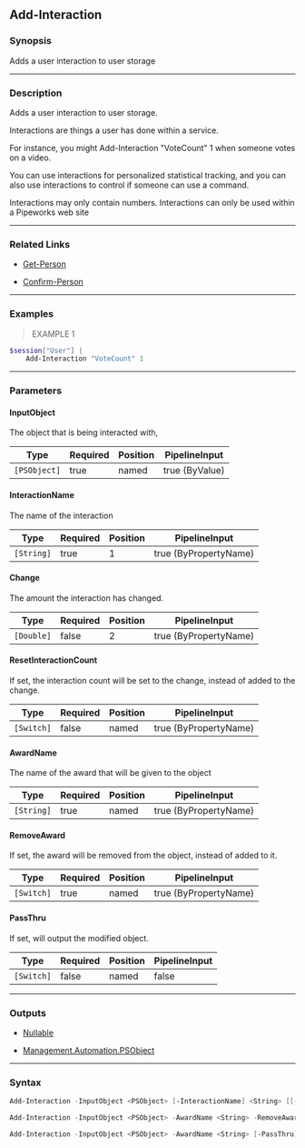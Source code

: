 Add-Interaction
---------------

### Synopsis
Adds a user interaction to user storage

---

### Description

Adds a user interaction to user storage.  
        
Interactions are things a user has done within a service.  
        
For instance, you might Add-Interaction "VoteCount" 1 when someone votes on a video.

You can use interactions for personalized statistical tracking, and you can also use interactions to control if someone can use a command.        

Interactions may only contain numbers.  Interactions can only be used within a Pipeworks web site

---

### Related Links
* [Get-Person](Get-Person)

* [Confirm-Person](Confirm-Person)

---

### Examples
> EXAMPLE 1

```PowerShell
$session["User"] | 
    Add-Interaction "VoteCount" 1
```

---

### Parameters
#### **InputObject**
The object that is being interacted with,

|Type        |Required|Position|PipelineInput |
|------------|--------|--------|--------------|
|`[PSObject]`|true    |named   |true (ByValue)|

#### **InteractionName**
The name of the interaction

|Type      |Required|Position|PipelineInput        |
|----------|--------|--------|---------------------|
|`[String]`|true    |1       |true (ByPropertyName)|

#### **Change**
The amount the interaction has changed.

|Type      |Required|Position|PipelineInput        |
|----------|--------|--------|---------------------|
|`[Double]`|false   |2       |true (ByPropertyName)|

#### **ResetInteractionCount**
If set, the interaction count will be set to the change, instead of added to the change.

|Type      |Required|Position|PipelineInput        |
|----------|--------|--------|---------------------|
|`[Switch]`|false   |named   |true (ByPropertyName)|

#### **AwardName**
The name of the award that will be given to the object

|Type      |Required|Position|PipelineInput        |
|----------|--------|--------|---------------------|
|`[String]`|true    |named   |true (ByPropertyName)|

#### **RemoveAward**
If set, the award will be removed from the object, instead of added to it.

|Type      |Required|Position|PipelineInput        |
|----------|--------|--------|---------------------|
|`[Switch]`|true    |named   |true (ByPropertyName)|

#### **PassThru**
If set, will output the modified object.

|Type      |Required|Position|PipelineInput|
|----------|--------|--------|-------------|
|`[Switch]`|false   |named   |false        |

---

### Outputs
* [Nullable](https://learn.microsoft.com/en-us/dotnet/api/System.Nullable)

* [Management.Automation.PSObject](https://learn.microsoft.com/en-us/dotnet/api/System.Management.Automation.PSObject)

---

### Syntax
```PowerShell
Add-Interaction -InputObject <PSObject> [-InteractionName] <String> [[-Change] <Double>] [-ResetInteractionCount] [-PassThru] [<CommonParameters>]
```
```PowerShell
Add-Interaction -InputObject <PSObject> -AwardName <String> -RemoveAward [-PassThru] [<CommonParameters>]
```
```PowerShell
Add-Interaction -InputObject <PSObject> -AwardName <String> [-PassThru] [<CommonParameters>]
```
